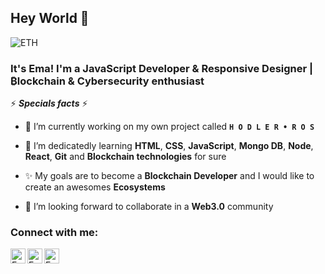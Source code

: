 ## Hey World 👋

![ETH](https://ethereum.org/static/28214bb68eb5445dcb063a72535bc90c/9019e/hero.webp)

### It's Ema! I'm a JavaScript Developer & Responsive Designer | ₿lockchain & Cybersecurity enthusiast

⚡ ***Specials facts*** ⚡

- 🔭 I’m currently working on my own project called **` H O D L E R • R O S `**

- 🌱 I’m dedicatedly learning **HTML**, **CSS**, **JavaScript**, **Mongo DB**, **Node**, **React**, **Git** and **Blockchain technologies** for sure

- ✨ My goals are to become a **Blockchain Developer** and I would like to create an awesomes **Ecosystems**

- 👯 I’m looking forward to collaborate in a **Web3.0** community

### Connect with me:

<a href="https://www.linkedin.com/in/emanuelpeire/">
<img align="left" alt="Emanuel Peire LinkedIN" width="24px" src="https://icongr.am/fontawesome/linkedin.svg?size=128&color=70c8ff" />
</a>
<a href="https://www.twitter.com/hybridhodler/">
<img align="left" alt="Emanuel Peire Twitter" width="24px" src="https://icongr.am/fontawesome/twitter.svg?size=128&color=70c8ff" />
</a>
<a href="https://www.instagram.com/emapeire.eth/">
<img align="left" alt="Emanuel Peire Instagram" width="24px" src="https://icongr.am/fontawesome/instagram.svg?size=128&color=70c8ff" />
</a>
<!--
<br/>

---

![Ema's github stats](https://github-readme-stats.vercel.app/api?username=emapeire&show_icons=true&hide_border=true)
![Ema's most used languages](https://github-readme-stats.vercel.app/api/top-langs?username=emapeire&show_icons=true&locale=en&layout=compact) -->
